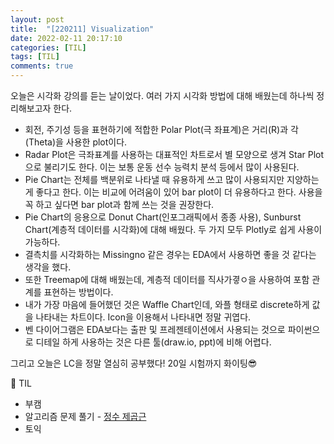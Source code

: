 ```yaml
---
layout: post
title:  "[220211] Visualization"
date: 2022-02-11 20:17:10
categories: [TIL]
tags: [TIL]
comments: true
---
```

오늘은 시각화 강의를 듣는 날이었다.
여러 가지 시각화 방법에 대해 배웠는데 하나씩 정리해보고자 한다.

- 회전, 주기성 등을 표현하기에 적합한 Polar Plot(극 좌표계)은 거리(R)과 각(Theta)을 사용한 plot이다.
- Radar Plot은 극좌표계를 사용하는 대표적인 차트로서 별 모양으로 생겨 Star Plot으로 불리기도 한다. 이는 보통 운동 선수 능력치 분석 등에서 많이 사용된다.
- Pie Chart는 전체를 백분위로 나타낼 때 유용하게 쓰고 많이 사용되지만 지양하는게 좋다고 한다. 이는 비교에 어려움이 있어 bar plot이 더 유용하다고 한다. 사용을 꼭 하고 싶다면 bar plot과 함께 쓰는 것을 권장한다.
- Pie Chart의 응용으로 Donut Chart(인포그래픽에서 종종 사용), Sunburst Chart(계층적 데이터를 시각화)에 대해 배웠다. 두 가지 모두 Plotly로 쉽게 사용이 가능하다.
- 결측치를 시각화하는 Missingno 같은 경우는 EDA에서 사용하면 좋을 것 같다는 생각을 했다.
- 또한 Treemap에 대해 배웠는데, 계층적 데이터를 직사가곃ㅇ을 사용하여 포함 관계를 표현하는 방법이다.
- 내가 가장 마음에 들어했던 것은 Waffle Chart인데, 와플 형태로 discrete하게 값을 나타내는 차트이다. Icon을 이용해서 나타내면 정말 귀엽다.
- 벤 다이어그램은 EDA보다는 출판 및 프레젠테이션에서 사용되는 것으로 파이썬으로 디테일 하게 사용하는 것은 다른 툴(draw.io, ppt)에 비해 어렵다.

그리고 오늘은 LC을 정말 열심히 공부했다! 20일 시험까지 화이팅😎

📝 TIL
- 부캠
- 알고리즘 문제 풀기 - [정수 제곱근](https://github.com/ahyeon0508/Algorithm/blob/master/%EB%B0%B1%EC%A4%80/%EC%9D%B4%EB%B6%84%20%ED%83%90%EC%83%89/%EC%A0%95%EC%88%98%20%EC%A0%9C%EA%B3%B1%EA%B7%BC.md)
- 토익